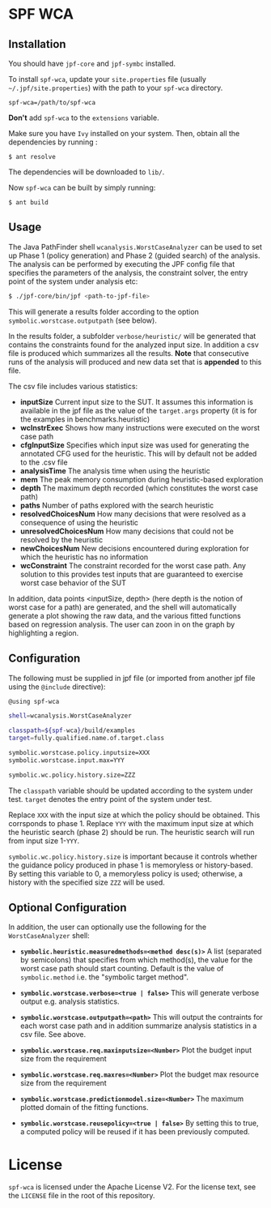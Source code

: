 # SPF WCA

## Installation
You should have `jpf-core` and `jpf-symbc` installed.

To install `spf-wca`, update your `site.properties` file (usually `~/.jpf/site.properties`) with the path to your `spf-wca` directory. 
```
spf-wca=/path/to/spf-wca
```

**Don't** add `spf-wca` to the `extensions` variable.

Make sure you have `Ivy` installed on your system. Then, obtain all the dependencies by running :
```
$ ant resolve
```
The dependencies will be downloaded to `lib/`.

Now `spf-wca` can be built by simply running:
```
$ ant build
```

## Usage 
The Java PathFinder shell `wcanalysis.WorstCaseAnalyzer` can be used to set up Phase 1 (policy generation) and Phase 2 (guided search) of the analysis.
The analysis can be performed by executing the JPF config file that specifies the parameters of the analysis, the constraint solver, the entry point of the system under analysis etc:

```bash
$ ./jpf-core/bin/jpf <path-to-jpf-file>
```

This will generate a results folder according to the option `symbolic.worstcase.outputpath` (see below).

In the results folder, a subfolder `verbose/heuristic/` will be generated that contains the constraints found for the analyzed input size. In addition a csv file is produced which summarizes all the results.
**Note** that consecutive runs of the analysis will produced and new data set that is **appended** to this file. 

The csv file includes various statistics:

* **inputSize** Current input size to the SUT. It assumes this information is available in the jpf file as the value of the `target.args` property (it is for the examples in benchmarks.heuristic)
* **wcInstrExec** Shows how many instructions were executed on the worst case path
* **cfgInputSize** Specifies which input size was used for generating the annotated CFG used for the heuristic. This will by default not be added to the .csv file
* **analysisTime** The analysis time when using the heuristic
* **mem** The peak memory consumption during heuristic-based exploration
* **depth** The maximum depth recorded (which constitutes the worst case path)
* **paths** Number of paths explored with the search heuristic
* **resolvedChoicesNum** How many decisions that were resolved as a consequence of using the heuristic
* **unresolvedChoicesNum** How many decisions that could not be resolved by the heuristic
* **newChoicesNum** New decisions encountered during exploration for which the heuristic has no information
* **wcConstraint** The constraint recorded for the worst case path. Any solution to this provides test inputs that are guaranteed to exercise worst case behavior of the SUT

In addition, data points <inputSize, depth> (here depth is the notion of worst case for a path) are generated, and the shell will automatically generate a plot showing the raw data, and the various fitted functions based on regression analysis. The user can zoon in on the graph by highlighting a region.

## Configuration
The following must be supplied in jpf file (or imported from another jpf file using the `@include` directive):

```bash
@using spf-wca

shell=wcanalysis.WorstCaseAnalyzer

classpath=${spf-wca}/build/examples
target=fully.qualified.name.of.target.class

symbolic.worstcase.policy.inputsize=XXX
symbolic.worstcase.input.max=YYY

symbolic.wc.policy.history.size=ZZZ

```
The `classpath` variable should be updated according to the system under test. `target` denotes the entry point of the system under test.

Replace `XXX` with the input size at which the policy should be obtained. This corrsponds to phase 1. Replace `YYY` with the maximum input size at which the heuristic search (phase 2) should be run. The heuristic search will run from input size 1-`YYY`.

`symbolic.wc.policy.history.size` is important because it controls whether the guidance policy produced in phase 1 is memoryless or history-based. By setting this variable to 0, a memoryless policy is used; otherwise, a history with the specified size `ZZZ` will be used.

## Optional Configuration
In addition, the user can optionally use the following for the `WorstCaseAnalyzer` shell:

* **```symbolic.heuristic.measuredmethods=<method desc(s)>```**  A list (separated by semicolons) that specifies from which method(s), the value for the worst case path should start counting. Default is the value of ```symbolic.method``` i.e. the "symbolic target method".

* **```symbolic.worstcase.verbose=<true | false>```** This will generate verbose output e.g. analysis statistics. 

* **```symbolic.worstcase.outputpath=<path>```** This will output the contraints for each worst case path and in addition summarize analysis statistics in a csv file. See above.

* **```symbolic.worstcase.req.maxinputsize=<Number>```** Plot the budget input size from the requirement

* **```symbolic.worstcase.req.maxres=<Number>```** Plot the budget max resource size from the requirement

* **```symbolic.worstcase.predictionmodel.size=<Number>```** The maximum plotted domain of the fitting functions.

* **```symbolic.worstcase.reusepolicy=<true | false>```** By setting this to true, a computed policy will be reused if it has been previously computed.

# License
`spf-wca` is licensed under the Apache License V2. For the license text, see the `LICENSE` file in the root of this repository.